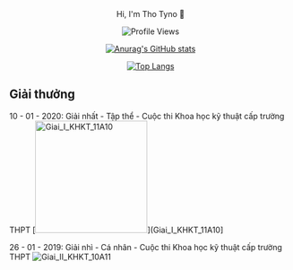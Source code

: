<div align="center">Hi, I'm Tho Tyno 👋

![Profile Views](https://komarev.com/ghpvc/?username=thotyno&color=blue)

[![Anurag's GitHub stats](https://github-readme-stats.vercel.app/api?username=thotyno)](https://github.com/anuraghazra/github-readme-stats)

[![Top Langs](https://github-readme-stats.vercel.app/api/top-langs/?username=thotyno&langs_count=8)](https://github.com/anuraghazra/github-readme-stats)
</div>

Giải thưởng
--
10 - 01 - 2020: Giải nhất - Tập thể - Cuộc thi Khoa học kỹ thuật cấp trường THPT
[<img src="https://github.com/thotyno/ThoTyno/blob/a09b5829271aab28ebb5d39b4130d2318910921e/Giai_I_KHKT_11A10.jpg" alt="Giai_I_KHKT_11A10" width="200"/>](Giai_I_KHKT_11A10]

26 - 01 - 2019: Giải nhì - Cá nhân - Cuộc thi Khoa học kỹ thuật cấp trường THPT
![Giai_II_KHKT_10A11](https://github.com/thotyno/ThoTyno/blob/a09b5829271aab28ebb5d39b4130d2318910921e/Giai_II_KHKT_10A11.jpg=200x200)
